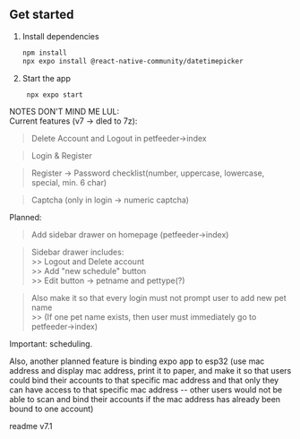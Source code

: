 ## Get started

1. Install dependencies

   ```bash
   npm install
   npx expo install @react-native-community/datetimepicker
   ```

2. Start the app

   ```bash
    npx expo start
   ```

NOTES DON'T MIND ME LUL:\
Current features (v7 -> dled to 7z):
   > Delete Account and Logout in petfeeder->index

   > Login & Register

   > Register -> Password checklist(number, uppercase, lowercase, special, min. 6 char)

   > Captcha (only in login -> numeric captcha)


Planned:
   > Add sidebar drawer on homepage (petfeeder->index)

   > Sidebar drawer includes:\
      >> Logout and Delete account\
      >> Add "new schedule" button\
      >> Edit button -> petname and pettype(?)

   > Also make it so that every login must not prompt user to add new pet name\
      >> (If one pet name exists, then user must immediately go to petfeeder->index)

Important: scheduling.

Also, another planned feature is binding expo app to esp32 (use mac address and display mac address, print it to paper, and make it so that users could bind their accounts to that specific mac address and that only they can have access to that specific mac address -- other users would not be able to scan and bind their accounts if the mac address has already been bound to one account)

readme v7.1
